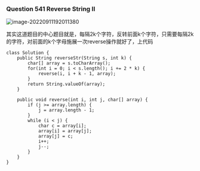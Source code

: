 ### Question 541 Reverse String II

![image-20220911192011380](C:\Users\jason\AppData\Roaming\Typora\typora-user-images\image-20220911192011380.png)

其实这道题目的中心题目就是，每隔2k个字符，反转前面k个字符，只需要每隔2k的字符，对前面的k个字母施展一次reverse操作就好了，上代码

```
class Solution {
    public String reverseStr(String s, int k) {
        char[] array = s.toCharArray();
        for(int i = 0; i < s.length(); i += 2 * k) {
            reverse(i, i + k - 1, array);
        }
        return String.valueOf(array);
    }
    
    public void reverse(int i, int j, char[] array) {
        if (j >= array.length) {
            j = array.length - 1;
        }
        while (i < j) {
            char c = array[i];
            array[i] = array[j];
            array[j] = c;
            i++;
            j--;
        }
    }
}
```

